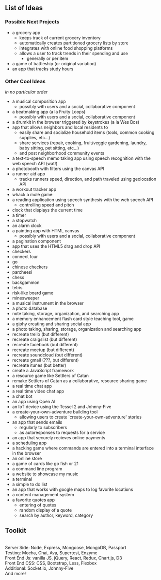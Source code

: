 ## List of Ideas

### Possible Next Projects
- a grocery app
	- keeps track of current grocery inventory
	- automatically creates partitioned grocery lists by store
	- integrates with online food shopping platforms
	- allows a user to track trends in their spending and use
		- generally or per item
- a game of battleship (or original variation)
- an app that tracks study hours

### Other Cool Ideas
_in no particular order_
- a musical composition app
	- possibly with users and a social, collaborative component
- a beatmaking app (a la Fruity Loops)
	- possibly with users and a social, collaborative component
- a drumkit in the browser triggered by keystrokes (a la Wes Bos)
- app that allows neighbors and local residents to
	- easily share and socialize household items (tools, common cooking supplies, etc...)
	- share services (repair, cooking, fruit/veggie gardening, laundry, baby sitting, pet sitting, etc...)
	- and post neighborhood community events
- a text-to-speech memo taking app using speech recognition with the web speech API (wat!)
- a photobooth with filters using the canvas API
- a runner aid app
	- tracks runners speed, direction, and path traveled using geolocation API
- a workout tracker app
- whack a mole game
- a reading application using speech synthesis with the web speech API
	- controlling speed and pitch
- clock that displays the current time
- a timer
- a stopwatch
- an alarm clock
- a painting app with HTML canvas
  - possibly with users and a social, collaborative component
- a pagination component
- app that uses the HTML5 drag and drop API
- checkers
- connect four
- go
- chinese checkers
- parcheesi
- chess
- backgammon
- tetris
- risk-like board game
- minesweeper
- a musical instrument in the browser
- a photo database
- note taking, storage, organization, and searching app
- a memory enhancement flash card style teaching tool, game
- a giphy creating and sharing social app
- a photo taking, sharing, storage, organization and searching app
- recreate trello (but different)
- recreate craigslist (but different)
- recreate facebook (but different)
- recreate meetup (but different)
- recreate soundcloud (but different)
- recreate gmail (???, but different)
- recreate itunes (but better)
- create a JavaScript framework
- a resource game like Settlers of Catan
- remake Settlers of Catan as a collaborative, resource sharing game
- a real time chat app
- a real time video chat app
- a chat bot
- an app using Open AI
- an IoT device using the Tessel 2 and Johnny-Five
- a create-your-own-adventure building tool
  - allowing users to create 'create-your-own-adventure' stories
- an app that sends emails
  - regularly to subscribers
  - as autoresponses to requests for a service
- an app that securely recieves online payments
- a scheduling app
- a hacking game where commands are entered into a terminal interface in the browser
- an online store
- a game of cards like go fish or 21
- a command line program
- a website to showcase my music
- a terminal
- a simple to do list
- an app that works with google maps to log favorite locations
- a content management system
- a favorite quotes app
  - entering of quotes
  - random display of a quote
  - search by author, keyword, category

## Toolkit
<br/>Server Side: Node, Express, Mongoose, MongoDB, Passport
<br/>Testing: Mocha, Chai, Ava, Supertest, Enzyme
<br/>Front End Js: vanilla JS, jQuery, React, Redux, Chart.js, D3
<br/>Front End CSS: CSS, Bootstrap, Less, Flexbox
<br/>Additional: Socket.io, Johnny-Five
<br/>And more!
